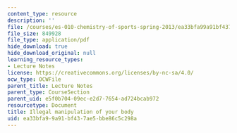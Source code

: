 ```yaml
---
content_type: resource
description: ''
file: /courses/es-010-chemistry-of-sports-spring-2013/ea33bfa99a91bf437ae5bbe86c5c298a_MITES_010S13_lec9.pdf
file_size: 849928
file_type: application/pdf
hide_download: true
hide_download_original: null
learning_resource_types:
- Lecture Notes
license: https://creativecommons.org/licenses/by-nc-sa/4.0/
ocw_type: OCWFile
parent_title: Lecture Notes
parent_type: CourseSection
parent_uid: e5f0b704-09ec-e2d7-7654-ad724bcab972
resourcetype: Document
title: Illegal manipulation of your body
uid: ea33bfa9-9a91-bf43-7ae5-bbe86c5c298a
---
```

